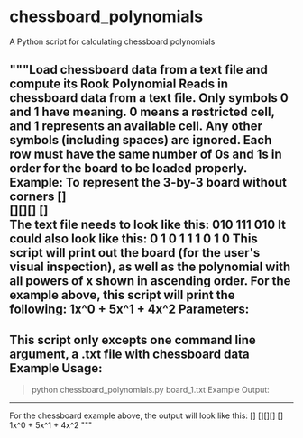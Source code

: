 # chessboard_polynomials
A Python script for calculating chessboard polynomials

"""Load chessboard data from a text file and compute its Rook Polynomial
Reads in chessboard data from a text file.
Only symbols 0 and 1 have meaning. 0 means a restricted cell, and 1 
represents an available cell. Any other symbols (including spaces) 
are ignored.
Each row must have the same number of 0s and 1s in order for the 
board to be loaded properly.
Example: To represent the 3-by-3 board without corners
  []  
[][][]
  []  
The text file needs to look like this:
010
111
010
It could also look like this:
0 1 0
1 1 1
0 1 0
This script will print out the board (for the user's visual inspection), as 
well as the polynomial with all powers of x shown in ascending order.
For the example above, this script will print the following:
1x^0 + 5x^1 + 4x^2
Parameters:
----------
This script only excepts one command line argument, a .txt file with chessboard data
Example Usage:
--------------
>python chessboard_polynomials.py board_1.txt
Example Output:
---------------
For the chessboard example above, the output will look like this:
  []
[][][]
  []
1x^0 + 5x^1 + 4x^2
"""
